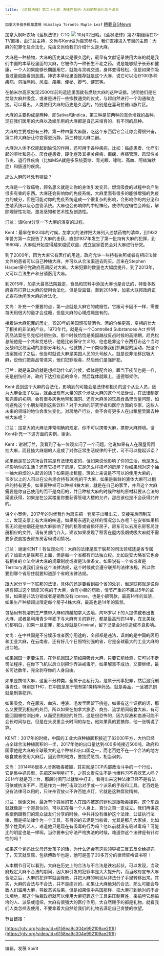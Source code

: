 ```yaml
---
title: 《蓝枫法律》第二十七期 法律你我他·大麻的犯罪化及合法化
---
```

`加拿大多倫多楓葉農場 Himalaya Toronto Maple Leaf` [轉載自GNews](https://gnews.org/zh-hans/1573383/)

加拿大枫叶农场《蓝枫法律》CTQ
![](https://assets.gnews.org/wp-content/uploads/2021/10/IMG_2933.jpg)
10月02日晚，《蓝枫法律》第27期继续在G-TV直播，由汀兰主持，文尚与Kent做为嘉宾参与。我们直接进入节目的主题：大麻的犯罪化及合法化，先由文尚给我们介绍什么是大麻。

大麻是一种植物，大麻的历史其实是很久远的，最早有文献记录使用大麻的就是我们中国的本草经里面的大麻，它被作为一种长生不老之药。说是能够赋予长寿和健康，一个人如果能够长期服用它，就能与灵魂交流，身体变得轻松，但是如果你吸食过量就能看到恶魔。神农本草经里面推荐就是这个大麻，说它可以治疗100多种疾病，包括痛风、风湿、疟疾、便秘、脚气、健忘等。

在帕米尔高原发现2500年前的遗迹里面就有燃烧大麻的这种证据，说明他们是在焚烧大麻并吸食，或者是进行一些宗教通灵的仪式，与超自然进行一个沟通和连接。可以看出，人类使用大麻的历史是久远的，特别是在喜马拉雅山脉片区。

大麻的主要构成是两种，即Sativa和Indica，第三种是前两种的混合培栽的品种。现在我们医用的大麻以及娱乐用的大麻都是自己来培育的，有不同的品种。

大麻的主要成份有三种，第一种四氢大麻酚，吃这个东西后它会让你变得很兴奋，第二种大麻酚让你变得更沉静，第三种是大麻二酚。

大麻对人体不仅能起到愉悦的作用，还可用于各种疾病，比如：癌症患者、化疗引起的呕吐和恶心、厌食症患者，硬化症及其相关疾病，癫痫、疼痛管理、风湿性关节炎、退行性疾病（比如MSA就是多系统萎缩、青光眼、哮喘、高血、阿兹海默症）和肠道的疾病。

那么大麻的坏处有哪些？

大麻是一个致癌物，顾名思义就是让你的身体引发变异。燃烧吸食的过程中会产生很多有害的东西。大麻还会影响你的免疫系统，大麻里面有很多的能够增强的免疫力的成分，但是可能对你的免疫系统造成一个很复杂的影响，会影响你的内分泌和生殖系统以及心血管系统。大麻也会影响你的中枢神经，使你的逻辑性会降低，解除理智性功能，激发感知和艺术性及创造性。

汀兰：请Kent分享一下大麻的演变的过程。

Kent：最早在1923年的时候，加拿大的法律把大麻列入违禁药物的清单，到1932年警方第一次报告了大麻的击获，直到1937年发生了第一批持有大麻的犯罪，到1960年，大麻就开始变得越来越受欢迎，成立皇家委员会对大麻进行研究。

到了2000年，因为大麻它有医疗的用途，政府允许一些持有执照或者有相应法律文件的患者可以自己种植大麻，并可以从合法渠道去购买。后来在Stephen Harper保守党政府高调反对大麻。大麻犯罪的数量也大幅度提升。到了2013年，又可以合法生产和分销医用大麻。

到2015年，加拿大最高法院裁定，食品和饮料中添加大麻也是合法的，特鲁多政府宣布打算让大麻的使用合法化，但是受监督。至到2018年，加拿大联邦政府正式宣布休闲类大麻的合法化。

文尚：补充一个重要的点，第一点就是大麻它的成瘾性，它跟可卡因不一样，需要每天用很大的量才会成瘾，但是大麻的心理成瘾是有的。

接着讲大麻犯罪的历史，1920年的美国颁布禁酒令。酒的价格更高，变相的壮大了相关的非法的产业。1970年代，就是有一个Controlled Substances Act 控制药品法案在尼克松时期生效。那个时候恰恰是美国越战反战时候的高潮期，尼克松总统他是一个共和党总统，他是比较保守主义的，他也是靠这个东西打击这个当时反战和民权运动的那部分年轻人。他就搞了一个类似像我们抓典型的运动，把这个法案推动了之后，他当时就说大麻是美国人民的头号敌人。就是说非法移民吸大麻，说他们把毒品带进来，他们犯罪贩毒，然后他们是强奸犯。

汀兰：就是说政府就是想推动什么的时候，媒体是配合的，跟当下疫苗也是一样，先是创伤经济，政府下达打疫苗的命令，然后媒体就跟上，道德绑架你。

Kent:说到这个大麻的合法化，影响到的可能会是法律和相关的这个从业人员，因为大麻合法了以后，就会出现有大量的这个涉及大麻的这个司法诉讼，在法律制定和完善的初期，会有很多灰色地带和漏洞。还有大麻类的饮品食品里含量问题，如何避免这个小朋友喝到这些饮料？对于大麻的研究学者和医疗方面的专家，这些人未来的领域的地位会发生变化。对房地产行业，会不会有更多人在出租屋里面去种植大麻呢？

汀兰：加拿大的大麻法非常明确的规定，你不可以携带大麻，携带大麻跨境。请Kent补充一下这方面的实例，谢谢。

Kent：谢谢汀兰，我看到了有一位观众问了一个问题，他说如果有人在房屋周围抽大麻，而且抽大麻烟的人造成了对你正常生活规律的干扰，可不可以提起诉讼？

如果他是在公共场合其实是有法律规定的，但如果说他影响了你的生活，他是怎么样影响你的生活？还有它损坏了房屋，它是怎么样损坏的房屋？你如果想对这个抽一抽大麻烟的人起诉的话？如果是出租屋，理论上来说是不可以的使用大麻的，19岁以上的人可以在公共场合持有30克的干大麻，如果是新鲜的液体大麻可以相应的持有更多，如果要种植可以种植4株大麻，就是在自己的家里，并且这个大麻需要是你自己使用的而不是商用的，并且种植大麻的时候种植的原材料要从合法的渠道获得，如果是在公寓楼里你要获得管理大楼的允许，那应该也是不会获得允许的。

讲个小案例，2017年的时候我作为房东把一套房子出租出去，交接完后回到车上，发现支票上有大麻的味道。如果房东遇到这样的情况怎么办呢？在安省如果租客无论是抽烟还是抽大麻影响了别的租客或者损坏房子，房东可以去房东房客局注册相应的文件，请有关部门介入。建议如果发现了租客在屋内吸烟或吸大麻就不需要多说直接去房东房客局说明情况。

汀兰：谢谢KENT！有位观众问：大麻的法律是属于联邦的司法领域还是省专属的？加拿大是联邦在上面，但是每一个省都有司法独立权。比如说安大略省它也会有相关的立法会讲大麻的规章制度或者是法律条文。如果说有一个省或者是Territory说我们没有这个法律法规，这个时候就会遵守联邦的法律法规，所以你要到哪个省居住就要知道那个省的法律法规。

跟大家分享一下联邦的法律，具体的还是要看到每个省的处罚，但是联邦就是说你拥有超过这个限度30克的干大麻，会有小额的罚款，情节严重的不超过5年的监禁，如果是非法分销或者是销售没有license，也是小额罚款，最高14年的监禁，如果生产种植超出限定每个房子4株大麻，最高也是14年的监禁。

包括用有机溶剂生产携带大麻和跨越加拿大边境，向18岁以下的人提供或者出售大麻，或者是利用青少年犯下与大麻有关的罪行，都是最高刑罚14年，在北美我们都明白，如果一旦定罪，那么你就是Criminal，留下记录会对你造成不良影响。

文尚：在中共国是不分娱乐或者医疗用途的，全部都是违法，讽刺的是中国的医用和工业大麻，在云南省，还有好几个日照特别强的省，它是全球最大的工业大麻的出口地。

如果回国一定要注意，在登机回国之前如果吸食大麻，只要它能检测，它可以不走司法程序，在你下飞机以后立刻把你弄进戒毒所，如果解毒不成功，又要继续，最长可达数年，完全剥夺你的人身自由。

如果是携带大麻，这里不分种类，全属于走私行为，是属于刑事犯罪，然后追究刑事责任，特别是THC，在中国是属于管制第1类精神药品，就是毒品，一旦被抓到就是刑事犯罪。

如果吸食，会在尿液、血液、唾液、毛发里面留下痕迹，如果有这个证据的话，那么又要受到相应的处罚，所以如果在加拿大旅游、商务、流学期间吸食大麻，有可能回国被检测出来，从而受到相应的处罚，这是很恐怖的，因为尿液和血液可能不会长时间存在，但是在头发里会长时间的存在，他如果真的要搞你，他一张嘴说了算。

KENT：2017年的时候，中国的工业大麻种植面积接近了82000平方，大约已经占全球合法种植面积的一半，2017年他的出口量达到400多吨接近500吨，政府和国家他是大麻的全球最大的这个种植和出口国之一，而老百姓不在一个合法的地方吸食或者使用大麻后，回到你的地方，要接受惩罚，相当讽刺。

文尚：2014年8很多人涉案吸毒被抓，其实就是CCP内部政治斗争的一个行动，它是集中抓典型，先把这种明星打下，之前文贵先生不是也爆料习不喜欢艺人吗？2014年就是习上台，那段时间可以就集中打击。看得出来这种法律已经不是有法可依或执法不严，而是作为一种打击政治对手或一个派系的手段和工具。老百姓是没有法律可以用的，只许州官放火不许百姓点灯，它就是这种腐败精神。

汀兰：谢谢文尚，最近有个姓吴的艺人在国内被定的罪也是跟吸毒挂钩。这个东西就就像是一个道具似的，可以扣在每一个人身上，百分之百一定成立。我们再讲这些案例跟我们的观众战友们分享的时候，中共并没有维护这个法律，公证执行法律，而是把法律作为一个工具，有目的的去满足当权者，尤其是那几大家族，比如那个姓吴的艺人，难道他只是现在有吸毒的行为吗？他以前就没有吸过毒吗？可能比的明星也是一样啊。当你要奉公守法严格执法的时候，难道你这个法律是有针对性的吗？

如果这个党妈比父母还爱孩子的话，为什么还会有这些领导被三反五反全给抓完了，天天就反腐，包括傅政华也是，他可是签了30多万分的律师资格证书呀！

从本期节目可以看到，大麻在历史上的合法与不合法是跌宕起伏。可以发现，当政府规定大麻不合法的期间，因大麻引发的犯罪率是大大提升的，而当政府宣布大麻合法之后，大麻的犯罪率就会降低，并把大麻的利润从非法分子手里转移出来。其实，大麻的合法与不合法，并不是绝对的，如果让大麻绝对的合法，那么可能会导致人们滥用大麻，导致恶劣后果，但是如果像中共国那样，把大麻打到绝对的不合法境地，那这个独裁政府就可以使用大麻犯罪这个工具来压制百姓，来搞垮它想搞垮的人、派系或组织。大麻有很强大的医疗作用，大自然赐予的都是礼物，就看我们人类怎样去使用，不要拿着大自然给我们的礼物去满足自己贪婪的欲望。

节目链接：

[https://gtv.org/video/id=6158ea9c304e992109ae2ff9](https://gtv.org/video/id=6158ea9c304e992109ae2ff9)

* * *

编辑，发稿 Spirit
